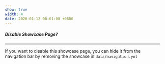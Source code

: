 ```yaml
---
show: true
width: 4
date: 2020-01-12 00:01:00 +0800
---
```


<div class="p-4">
    <h5>Disable Showcase Page?</h5>
    <hr />
    <p>
        If you want to disable this showcase page, you can hide it from the navigation bar by removing the showcase in <code>data/navigation.yml</code>
    </p>
</div>
